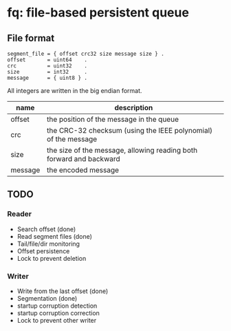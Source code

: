 fq: file-based persistent queue
===============================

File format
-----------

```
segment_file = { offset crc32 size message size } .
offset       = uint64    .
crc          = uint32    .
size         = int32     .
message      = { uint8 } .
```

All integers are written in the big endian format.

 name    | description
-------- | -----------------------------------------------------------
 offset  | the position of the message in the queue
 crc     | the CRC-32 checksum (using the IEEE polynomial) of the message
 size    | the size of the message, allowing reading both forward and backward
 message | the encoded message

TODO
----

### Reader

* Search offset (done)
* Read segment files (done)
* Tail/file/dir monitoring
* Offset persistence
* Lock to prevent deletion

### Writer

* Write from the last offset (done)
* Segmentation (done)
* startup corruption detection
* startup corruption correction
* Lock to prevent other writer
